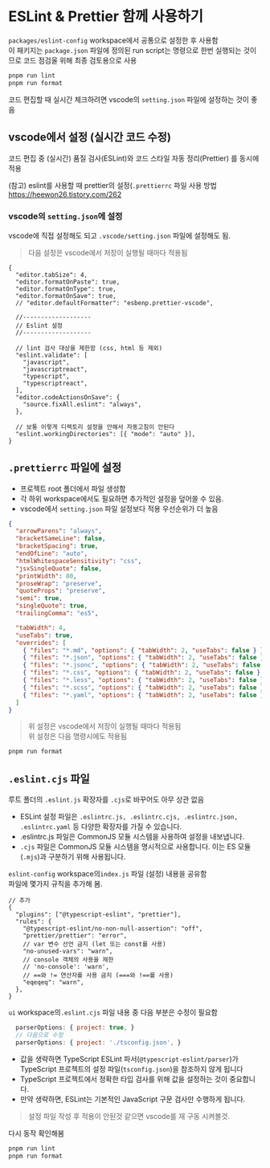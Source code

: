 # ESLint & Prettier 함께 사용하기

`packages/eslint-config` workspace에서 공통으로 설정한 후 사용함  
이 패키지는 `package.json` 파일에 정의된 run script는 명령으로 한번 실행되는 것이므로 코드 점검울 위해 최종 검토용으로 사용

```sh
pnpm run lint
pnpm run format
```

코드 편집할 때 실시간 체크하려면 vscode의 `setting.json` 파일에 설정하는 것이 좋음

## vscode에서 설정 (실시간 코드 수정)

코드 편집 중 (실시간) 품질 검사(ESLint)와 코드 스타일 자동 정리(Prettier) 를 동시에 적용

(참고) eslint를 사용할 때 prettier의 설정(`.prettierrc` 파일 사용 방법  
https://heewon26.tistory.com/262

### vscode의 `setting.json`에 설정

vscode에 직접 설정해도 되고 `.vscode/setting.json` 파일에 설정해도 됨.

> 다음 설정은 vscode에서 저장이 실행될 때마다 적용됨

```jsonc
{
  "editor.tabSize": 4,
  "editor.formatOnPaste": true,
  "editor.formatOnType": true,
  "editor.formatOnSave": true,
  // "editor.defaultFormatter": "esbenp.prettier-vscode",

  //-------------------
  // Eslint 설정
  //-------------------

  // lint 검사 대상을 제한함 (css, html 등 제외)
  "eslint.validate": [
    "javascript",
    "javascriptreact",
    "typescript",
    "typescriptreact",
  ],
  "editor.codeActionsOnSave": {
    "source.fixAll.eslint": "always",
  },

  // 보통 이렇게 디렉토리 설정을 안해서 자동고침이 안된다
  "eslint.workingDirectories": [{ "mode": "auto" }],
}
```

## `.prettierrc` 파일에 설정

- 프로젝트 root 폴더에서 파일 생성함
- 각 하위 workspace에서도 필요하면 추가적인 설정을 덮어쓸 수 있음.
- vscode에서 `setting.json` 파일 설정보다 적용 우선순위가 더 높음

```json
{
  "arrowParens": "always",
  "bracketSameLine": false,
  "bracketSpacing": true,
  "endOfLine": "auto",
  "htmlWhitespaceSensitivity": "css",
  "jsxSingleQuote": false,
  "printWidth": 80,
  "proseWrap": "preserve",
  "quoteProps": "preserve",
  "semi": true,
  "singleQuote": true,
  "trailingComma": "es5",

  "tabWidth": 4,
  "useTabs": true,
  "overrides": [
    { "files": "*.md", "options": { "tabWidth": 2, "useTabs": false } },
    { "files": "*.json", "options": { "tabWidth": 2, "useTabs": false } },
    { "files": "*.jsonc", "options": { "tabWidth": 2, "useTabs": false } },
    { "files": "*.css", "options": { "tabWidth": 2, "useTabs": false } },
    { "files": "*.less", "options": { "tabWidth": 2, "useTabs": false } },
    { "files": "*.scss", "options": { "tabWidth": 2, "useTabs": false } },
    { "files": "*.yaml", "options": { "tabWidth": 2, "useTabs": false } }
  ]
}
```

> 위 설정은 vscode에서 저장이 실행될 때마다 적용됨  
> 위 설정은 다음 명령시에도 적용됨

```sh
pnpm run format
```

## `.eslint.cjs` 파일

루트 폴더의 `.eslint.js` 확장자를 `.cjs`로 바꾸어도 아무 상관 없음

- ESLint 설정 파일은 `.eslintrc.js, .eslintrc.cjs, .eslintrc.json, .eslintrc.yaml` 등 다양한 확장자를 가질 수 있습니다.
- .eslintrc.js 파일은 CommonJS 모듈 시스템을 사용하여 설정을 내보냅니다.
- `.cjs` 파일은 CommonJS 모듈 시스템을 명시적으로 사용합니다. 이는 ES 모듈(`.mjs`)과 구분하기 위해 사용됩니다.

`eslint-config` workspace의`index.js` 파일 (설정) 내용을 공유함  
파일에 몇가지 규칙을 추가해 봄.

```jsonc
// 추가
{
  "plugins": ["@typescript-eslint", "prettier"],
  "rules": {
    "@typescript-eslint/no-non-null-assertion": "off",
    "prettier/prettier": "error",
    // var 변수 선언 금지 (let 또는 const를 사용)
    "no-unused-vars": "warn",
    // console 객체의 사용을 제한
    // 'no-console': 'warn',
    // ==와 != 연산자를 사용 금지 (===와 !==를 사용)
    "eqeqeq": "warn",
  },
}
```

`ui` workspace의`.eslint.cjs` 파일 내용 중 다음 부분은 수정이 필요함

```js
  parserOptions: { project: true, }
  // 다음으로 수정
  parserOptions: { project: './tsconfig.json', }
```

- 값을 생략하면 TypeScript ESLint 파서(`@typescript-eslint/parser`)가 TypeScript 프로젝트의 설정 파일(`tsconfig.json`)을 참조하지 않게 됩니다
- TypeScript 프로젝트에서 정확한 타입 검사를 위해 값을 설정하는 것이 중요합니다.
- 만약 생략하면, ESLint는 기본적인 JavaScript 구문 검사만 수행하게 됩니다.

> 설정 파일 작성 후 적용이 안된것 같으면 vscode를 재 구동 시켜볼것.

다시 동작 확인해봄

```sh
pnpm run lint
pnpm run format
```
